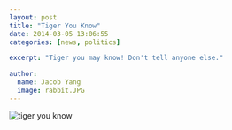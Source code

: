 ---layout: posttitle: "Tiger You Know"date: 2014-03-05 13:06:55categories: [news, politics]excerpt: "Tiger you may know! Don't tell anyone else."author:  name: Jacob Yang  image: rabbit.JPG---![tiger you know](http://img1.cache.netease.com/cnews/2014/3/4/20140304tigeryouknow.jpg)